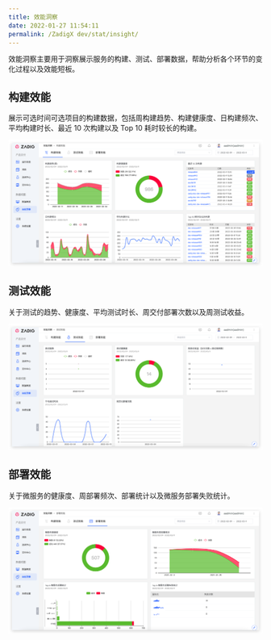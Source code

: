 ```yaml
---
title: 效能洞察
date: 2022-01-27 11:54:11
permalink: /ZadigX dev/stat/insight/
---
```


效能洞察主要用于洞察展示服务的构建、测试、部署数据，帮助分析各个环节的变化过程以及效能短板。

## 构建效能

展示可选时间可选项目的构建数据，包括周构建趋势、构建健康度、日构建频次、平均构建时长、最近 10 次构建以及 Top 10 耗时较长的构建。

![效能洞察-构建](./_images/build_insight.png)

## 测试效能

关于测试的趋势、健康度、平均测试时长、周交付部署次数以及周测试收益。

![效能洞察-测试](./_images/test_insight.png)

## 部署效能

关于微服务的健康度、周部署频次、部署统计以及微服务部署失败统计。

![效能洞察-部署](./_images/deploy_insight.png)
